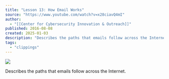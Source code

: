 ```yaml
---
title: "Lesson 13: How Email Works"
source: "https://www.youtube.com/watch?v=x28ciavQ4mI"
author:
  - "[[Center for Cybersecurity Innovation & Outreach]]"
published: 2016-08-08
created: 2025-01-03
description: "Describes the paths that emails follow across the Internet."
tags:
  - "clippings"
---
```

![](https://www.youtube.com/watch?v=x28ciavQ4mI)  

Describes the paths that emails follow across the Internet.
